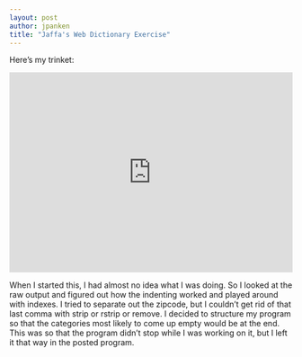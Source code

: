 ```yaml
---
layout: post
author: jpanken
title: "Jaffa's Web Dictionary Exercise"
---
```



Here’s my trinket:



<iframe src="https://trinket.io/embed/python3/99e8b62967" width="100%" height="356" frameborder="0" marginwidth="0" marginheight="0" allowfullscreen></iframe>


When I started this, I had almost no idea what I was doing.  So I looked at the raw output and figured out how the indenting worked and played around with indexes.  I tried to separate out the zipcode, but I couldn’t get rid of that last comma with strip or rstrip or remove.  I decided to structure my program so that the categories most likely to come up empty would be at the end.  This was so that the program didn’t stop while I was working on it, but I left it that way in the posted program.  
